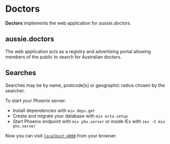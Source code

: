 # Doctors

**Doctors** implements the web application for *aussie.doctors.*

## aussie.doctors
The web application acts as a registry and advertising portal allowing members of the public to search for Australian doctors.

## Searches
Searches may be by name, postcode[s] or geographic radius chosen by the searcher.


To start your Phoenix server:
  * Install dependencies with `mix deps.get`
  * Create and migrate your database with `mix ecto.setup`
  * Start Phoenix endpoint with `mix phx.server` or inside IEx with `iex -S mix phx.server`

Now you can visit [`localhost:4000`](http://localhost:4000) from your browser.

